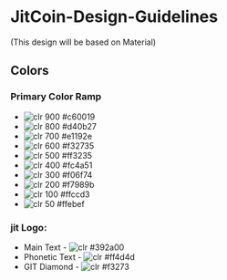 # JitCoin-Design-Guidelines
(This design will be based on Material)

## Colors
### Primary Color Ramp

- ![clr](https://via.placeholder.com/13/c60019/c60019) 900 #c60019 
- ![clr](https://via.placeholder.com/13/d40b27/d40b27) 800 #d40b27
- ![clr](https://via.placeholder.com/13/e1192e/e1192e) 700 #e1192e
- ![clr](https://via.placeholder.com/13/f32735/f32735) 600 #f32735
- ![clr](https://via.placeholder.com/13/ff3235/ff3235) 500 #ff3235
- ![clr](https://via.placeholder.com/13/fc4a51/fc4a51) 400 #fc4a51
- ![clr](https://via.placeholder.com/13/f06f74/f06f74) 300 #f06f74
- ![clr](https://via.placeholder.com/13/f7989b/f7989b) 200 #f7989b
- ![clr](https://via.placeholder.com/13/ffccd3/ffccd3) 100 #ffccd3
- ![clr](https://via.placeholder.com/13/ffebef/ffebef) 50 #ffebef

### jit Logo:
- Main Text - ![clr](https://via.placeholder.com/13/392a00/392a00) #392a00
- Phonetic Text - ![clr](https://via.placeholder.com/13/ff4d4d/ff4d4d) #ff4d4d
- GIT Diamond - ![clr](https://via.placeholder.com/13/f32735/f32735) #f3273
